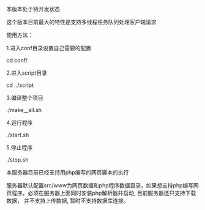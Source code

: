 本版本处于待开发状态

这个版本目前最大的特性是支持多线程任务队列处理客户端请求

使用方法：

1.进入conf目录设置自己需要的配置

cd conf/

2.进入script目录

cd ../script

3.编译整个项目

./make__all.sh

4.运行程序

./start.sh

5.停止程序

./stop.sh

本服务器目前已经支持用php编写的网页脚本的执行

服务器默认配置src/www为网页数据和php程序数据目录，如果想支持php编写网页程序，必须在服务器上面同时安装php解析器并启动, 目前服务器还只支持下载数据， 并不支持上传数据, 暂时不支持数据库连接。

